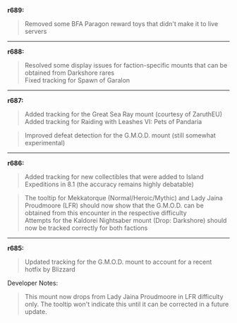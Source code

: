 **r689:**

> Removed some BFA Paragon reward toys that didn't make it to live servers

-----

**r688:**

> Resolved some display issues for faction-specific mounts that can be obtained from Darkshore rares
<br>Fixed tracking for Spawn of Garalon

-----

**r687:**

> Added tracking for the Great Sea Ray mount (courtesy of ZaruthEU)
<br>Added tracking for Raiding with Leashes VI: Pets of Pandaria

> Improved defeat detection for the G.M.O.D. mount (still somewhat experimental)

-----

**r686:**

> Added tracking for new collectibles that were added to Island Expeditions in 8.1 (the accuracy remains highly debatable)

> The tooltip for Mekkatorque (Normal/Heroic/Mythic) and Lady Jaina Proudmoore (LFR) should now show that the G.M.O.D. can be obtained from this encounter in the respective difficulty
<br>Attempts for the Kaldorei Nightsaber mount (Drop: Darkshore) should now be tracked correctly for both factions

-----

**r685:**

> Updated tracking for the G.M.O.D. mount to account for a recent hotfix by Blizzard

Developer Notes:
> This mount now drops from Lady Jaina Proudmoore in LFR difficulty only. The tooltip won't indicate this until it can be corrected in a future update.
